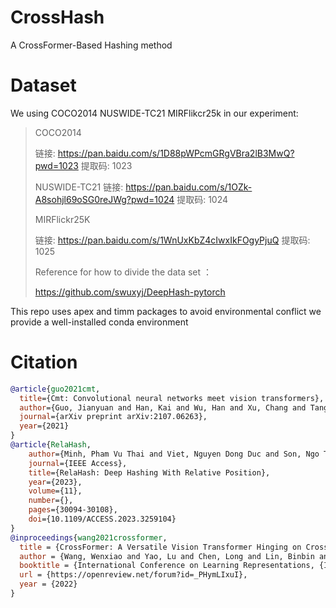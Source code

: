 # CrossHash
A CrossFormer-Based Hashing method

# Dataset 
We using COCO2014 NUSWIDE-TC21 MIRFlikcr25k in our experiment:
> COCO2014
> 
> 链接: https://pan.baidu.com/s/1D88pWPcmGRgVBra2lB3MwQ?pwd=1023 提取码: 1023
> 
> NUSWIDE-TC21
> 链接: https://pan.baidu.com/s/1OZk-A8sohjl69oSG0reJWg?pwd=1024 提取码: 1024
> 
> MIRFlickr25K
> 
> 链接: https://pan.baidu.com/s/1WnUxKbZ4cIwxIkFOgyPjuQ 提取码: 1025
> 
> Reference for how to divide the data set ：
> 
> https://github.com/swuxyj/DeepHash-pytorch

<p>
  This repo uses apex and timm packages to avoid environmental conflict we provide a well-installed conda environment
</p>

<p>
  
</p>

# Citation
```bibtex
@article{guo2021cmt,
  title={Cmt: Convolutional neural networks meet vision transformers},
  author={Guo, Jianyuan and Han, Kai and Wu, Han and Xu, Chang and Tang, Yehui and Xu, Chunjing and Wang, Yunhe},
  journal={arXiv preprint arXiv:2107.06263},
  year={2021}
}
@article{RelaHash,
    author={Minh, Pham Vu Thai and Viet, Nguyen Dong Duc and Son, Ngo Tung and Anh, Bui Ngoc and Jaafar, Jafreezal},
    journal={IEEE Access}, 
    title={RelaHash: Deep Hashing With Relative Position}, 
    year={2023},
    volume={11},
    number={},
    pages={30094-30108},
    doi={10.1109/ACCESS.2023.3259104}
}
@inproceedings{wang2021crossformer,
  title = {CrossFormer: A Versatile Vision Transformer Hinging on Cross-scale Attention},
  author = {Wang, Wenxiao and Yao, Lu and Chen, Long and Lin, Binbin and Cai, Deng and He, Xiaofei and Liu, Wei},
  booktitle = {International Conference on Learning Representations, {ICLR}},
  url = {https://openreview.net/forum?id=_PHymLIxuI},
  year = {2022}
}
```
